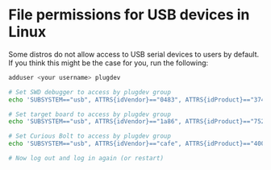 # File permissions for USB devices in Linux

Some distros do not allow access to USB serial devices to users by default. If you think this might be the case for you, run the following:

```bash
adduser <your username> plugdev

# Set SWD debugger to access by plugdev group
echo 'SUBSYSTEM=="usb", ATTRS{idVendor}=="0483", ATTRS{idProduct}=="3748", MODE="0660", GROUP="plugdev"' > /etc/udev/rules.d/49-ecsc.rules

# Set target board to access by plugdev group
echo 'SUBSYSTEM=="usb", ATTRS{idVendor}=="1a86", ATTRS{idProduct}=="7523", MODE="0660", GROUP="plugdev"' > /etc/udev/rules.d/49-ecsc.rules

# Set Curious Bolt to access by plugdev group
echo 'SUBSYSTEM=="usb", ATTRS{idVendor}=="cafe", ATTRS{idProduct}=="4002", MODE="0660", GROUP="plugdev"' > /etc/udev/rules.d/49-ecsc.rules

# Now log out and log in again (or restart)
```